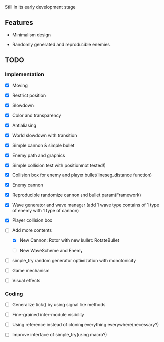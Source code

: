 Still in its early development stage

## Features

* Minimalism design

* Randomly generated and reproducible enemies

## TODO

### Implementation

* [x] Moving

* [x] Restrict position

* [x] Slowdown

* [x] Color and transparency

* [x] Antialiasing

* [x] World slowdown with transition

* [x] Simple cannon & simple bullet

* [x] Enemy path and graphics

* [x] Simple collision test with position(not tested!)

* [x] Collision box for enemy and player bullet(lineseg\_distance function)

* [x] Enemy cannon

* [x] Reproducible randomize cannon and bullet param(Framework)

* [x] Wave generator and wave manager
(add 1 wave type contains of 1 type of enemy with 1 type of cannon)

* [x] Player collision box

* [ ] Add more contents

	* [x] New Cannon: Rotor with new bullet: RotateBullet

	* [ ] New WaveScheme and Enemy

* [ ] simple\_try random generator optimization with monotonicity

* [ ] Game mechanism

* [ ] Visual effects

### Coding

* [ ] Generalize tick() by using signal like methods

* [ ] Fine-grained inter-module visibility

* [ ] Using reference instead of cloning everything everywhere(necessary?)

* [ ] Improve interface of simple\_try(using macro?)
